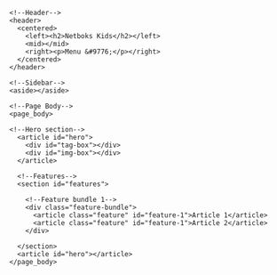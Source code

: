 <!DOCTYPE html>
<html lang="en">
  <head>
   <meta charset="UTF-8"/>
   <meta name="viewport" content="width=device-width, initial-scale=1.0">
    <title>Textractor</title>
  </head>
  <body>

    <!--Header-->
    <header>
      <centered>
        <left><h2>Netboks Kids</h2></left>
        <mid></mid>
        <right><p>Menu &#9776;</p></right>
      </centered>
    </header>
<!--Header end-->

<!--Main-->
  <main>

    <!--Sidebar-->
    <aside></aside>
    
    <!--Page Body-->
    <page_body>
    
    <!--Hero section-->
      <article id="hero">
        <div id="tag-box"></div>
        <div id="img-box"></div>
      </article>

      <!--Features-->
      <section id="features">
        
        <!--Feature bundle 1-->
        <div class="feature-bundle">
          <article class="feature" id="feature-1">Article 1</article>
          <article class="feature" id="feature-1">Article 2</article>
        </div>
      
      </section>
      <article id="hero"></article>
    </page_body>
  </main>
<!--Main end-->
    
  </body>
</html>


